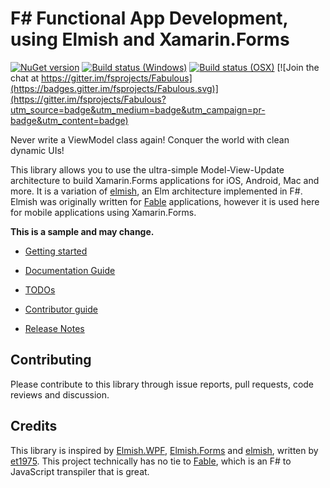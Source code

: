 F# Functional App Development, using Elmish and Xamarin.Forms 
=======

[![NuGet version](https://badge.fury.io/nu/Fabulous.Core.svg)](https://badge.fury.io/nu/Fabulous.Core) [![Build status (Windows)](https://ci.appveyor.com/api/projects/status/4qajefd4c6sbjfrt/branch/master?svg=true)](https://ci.appveyor.com/project/dsyme/elmish-xamarinforms/branch/master)  [![Build status (OSX)](https://ci.appveyor.com/api/projects/status/4qajefd4c6sbjfrt/branch/master?svg=true)](https://travis-ci.org/fsprojects/Fabulous.svg?branch=master) [![Join the chat at https://gitter.im/fsprojects/Fabulous](https://badges.gitter.im/fsprojects/Fabulous.svg)](https://gitter.im/fsprojects/Fabulous?utm_source=badge&utm_medium=badge&utm_campaign=pr-badge&utm_content=badge)

Never write a ViewModel class again! Conquer the world with clean dynamic UIs!

This library allows you to use the ultra-simple Model-View-Update architecture to build Xamarin.Forms applications for iOS, Android, Mac and more. It is a variation of [elmish](https://elmish.github.io/), an Elm architecture implemented in F#. Elmish was originally written for [Fable](https://github.com/fable-compiler) applications, however it is used here for mobile applications using Xamarin.Forms.

**This is a sample and may change.**

* [Getting started](https://fsprojects.github.io/Fabulous/index.html#getting=started)

* [Documentation Guide](https://fsprojects.github.io/Fabulous/guide.html)

* [TODOs](https://github.com/fsprojects/Fabulous/blob/master/ROADMAP.md)

* [Contributor guide](DEVGUIDE.md)

* [Release Notes](RELEASE_NOTES.md)

## Contributing

Please contribute to this library through issue reports, pull requests, code reviews and discussion.

Credits
-----
This library is inspired by [Elmish.WPF](https://github.com/Prolucid/Elmish.WPF), [Elmish.Forms](https://github.com/dboris/elmish-forms) and [elmish](https://github.com/elmish/elmish), written by [et1975](https://github.com/et1975). This project technically has no tie to [Fable](http://fable.io/), which is an F# to JavaScript transpiler that is great.
